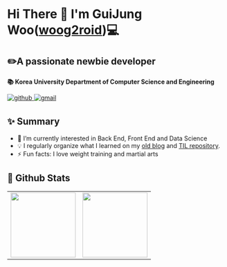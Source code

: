 
# Hi There 👋 I'm GuiJung Woo([woog2roid](https://github.com/woog2roid))💻
## ✏️A passionate newbie developer
__📚 Korea University Department of Computer Science and Engineering__

<a href="https://github.com/woog2roid" target="_blank">
<img src="https://img.shields.io/badge/github-%2324292e.svg?&style=for-the-badge&logo=github&logoColor=white" alt=github style="margin-bottom: 5px;" />
</a>
<a href="mailto:wooguijung@korea.ac.kr" target="_blank">
 <img src = "https://img.shields.io/badge/Gmail-D14836?style=for-the-badge&logo=gmail&logoColor=white"  alt=gmail style="margin-bottom: 5px;" />
</a>

## ✨ Summary
- 🌱 I’m currently interested in Back End, Front End and Data Science
- 💡 I regularly organize what I learned on my [old blog](https://woog2roid.github.io/old-blog) and [TIL repository](https://github.com/woog2roid/TIL). 
- ⚡ Fun facts: I love weight training and martial arts 

## 💫 Github Stats
<table><tr>
<td valign="top" width="50%">
<img src="https://github-readme-stats.vercel.app/api?username=woog2roid&show_icons=true&count_private=true&hide_border=true" style="height: 150px" /></td>

<td valign="top" width="50%">
<img src="https://github-readme-stats.vercel.app/api/top-langs/?username=woog2roid&hide_border=true&layout=compact" style="height: 150px" /></td>
</tr></table>  